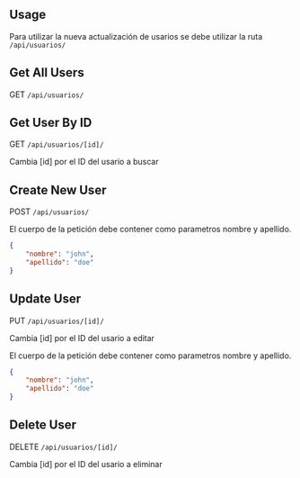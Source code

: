 ## Usage
Para utilizar la nueva actualización de usarios se debe utilizar la ruta `/api/usuarios/`

## Get All Users
GET `/api/usuarios/`

## Get User By ID
GET `/api/usuarios/[id]/`

Cambia [id] por el ID del usario a buscar

## Create New User
POST `/api/usuarios/`

El cuerpo de la petición debe contener como parametros nombre y apellido.
```json
{
    "nombre": "john",
    "apellido": "doe"
}
```

## Update User
PUT `/api/usuarios/[id]/`

Cambia [id] por el ID del usario a editar

El cuerpo de la petición debe contener como parametros nombre y apellido.
```json
{
    "nombre": "john",
    "apellido": "doe"
}
```

## Delete User
DELETE `/api/usuarios/[id]/`

Cambia [id] por el ID del usario a eliminar